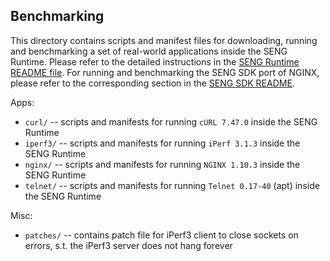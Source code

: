 ## Benchmarking

This directory contains scripts and manifest files for downloading, running and benchmarking a set of real-world applications inside the SENG Runtime.
Please refer to the detailed instructions in the [SENG Runtime README file](../seng_runtime/index.html#bench).
For running and benchmarking the SENG SDK port of NGINX, please refer to the corresponding section in the [SENG SDK README](../seng_sdk/index.html#bench).

Apps:
* `curl/` -- scripts and manifests for running `cURL 7.47.0` inside the SENG Runtime
* `iperf3/` -- scripts and manifests for running `iPerf 3.1.3` inside the SENG Runtime
* `nginx/` -- scripts and manifests for running `NGINX 1.10.3` inside the SENG Runtime
* `telnet/` -- scripts and manifests for running `Telnet 0.17-40` (apt) inside the SENG Runtime

Misc:
* `patches/` -- contains patch file for iPerf3 client to close sockets on errors, s.t. the iPerf3 server does not hang forever
